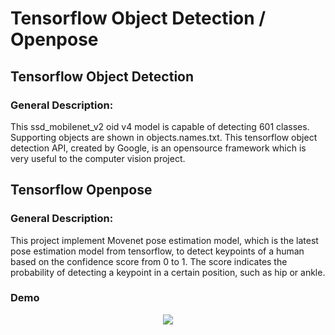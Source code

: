 # Tensorflow Object Detection / Openpose

## Tensorflow Object Detection 
### General Description: 
This ssd_mobilenet_v2 oid v4 model is capable of detecting 601 classes. Supporting objects are shown in objects.names.txt. This tensorflow object detection API, created by Google, is an opensource framework which is very useful to the computer vision project. 

## Tensorflow Openpose
### General Description: 
This project implement Movenet pose estimation model, which is the latest pose estimation model from tensorflow, to detect keypoints of a human based on the confidence score from 0 to 1. The score indicates the probability of detecting a keypoint in a certain position, such as hip or ankle. 

### Demo
<p align="center"><img src="Visualisation of predicting super tyhoon Mangkhurt.png"\></p>
